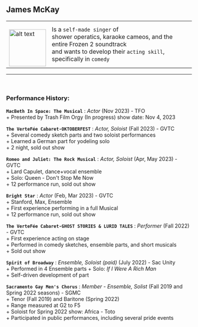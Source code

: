 ## James McKay
|||
|:--|:--|
| </br><img src="https://github.com/teejaytiger/teejaytiger/raw/main/images/1659375652561.jpg" alt="alt text" width=100 height=100>| Is a `self-made singer` of </br> shower operatics, karaoke cameos, and the entire Frozen 2 soundtrack </br> and wants to develop their `acting skill`, specifically in `comedy`|

---
</br>

### Performance History: 

**`MacBeth In Space: The Musical`** : _Actor_ (Nov 2023) - TFO<br> + Presented by Trash Film Orgy (In progress) show date: Nov 4, 2023

**`The VerteFée Cabaret-OKTOBERFEST`** : _Actor, Soloist_ (Fall 2023) - GVTC</br> + Several comedy sketch parts and two soloist performances </br> + Learned a German part for yodeling solo </br> + 2 night, sold out show

**`Romeo and Juliet: The Rock Musical`** : _Actor, Soloist_ (Apr, May 2023) - GVTC </br> + Lard Capulet, dance+vocal ensemble </br> + Solo: Queen - Don't Stop Me Now </br> + 12 performance run, sold out show

**`Bright Star`** : _Actor_ (Feb, Mar 2023) - GVTC </br> + Stanford, Max, Ensemble </br> + First experience performing in a full Musical </br> + 12 performance run, sold out show

**`The VerteFée Cabaret-GHOST STORIES & LURID TALES`** : _Performer_ (Fall 2022) - GVTC</br> + First experience acting on stage </br> + Performed in comedy sketches, ensemble parts, and short musicals </br> + Sold out show

**`Spirit of Broadway`** : _Ensemble, Soloist (paid)_ (July 2022) - Sac Unity </br> + Performed in 4 Ensemble parts + Solo: _If I Were A Rich Man_ </br> + Self-driven development of part

**`Sacramento Gay Men's Chorus`** : _Member - Ensemble, Solist_ (Fall 2019 and Spring 2022 seasons) - SGMC </br> + Tenor (Fall 2019) and Baritone (Spring 2022) </br> + Range measured at G2 to F5 </br> + Soloist for Spring 2022 show: Africa - Toto </br> + Participated in public performances, including several pride events